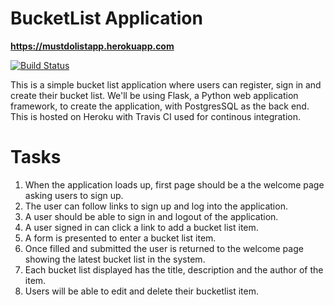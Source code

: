 # BucketList Application

**https://mustdolistapp.herokuapp.com**


[![Build Status](https://travis-ci.org/kunleAdeyinka/bucketlist-app.svg?branch=master)](https://travis-ci.org/kunleAdeyinka/bucketlist-app)

This is a simple bucket list application where users can register, sign in and create their bucket list. 
We'll be using Flask, a Python web application framework, to create the application, with PostgresSQL as the back end.
This is hosted on Heroku with Travis CI used for continous integration.

# Tasks
1. When the application loads up, first page should be a the welcome page asking users to sign up.
2. The user can follow links to sign up and log into the application.
3. A user should be able to sign in and logout of the application.
4. A user signed in can click a link to add a bucket list item.
5. A form is presented to enter a bucket list item.
6. Once filled and submitted the user is returned to the welcome page showing the latest bucket list in the system.
7. Each bucket list displayed has the title, description and the author of the item.
8. Users will be able to edit and delete their bucketlist item.
